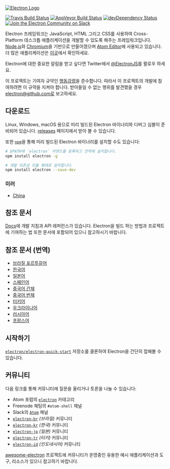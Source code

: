 [![Electron Logo](https://electron.atom.io/images/electron-logo.svg)](https://electron.atom.io/)

[![Travis Build Status](https://travis-ci.org/electron/electron.svg?branch=master)](https://travis-ci.org/electron/electron)
[![AppVeyor Build Status](https://ci.appveyor.com/api/projects/status/kvxe4byi7jcxbe26/branch/master?svg=true)](https://ci.appveyor.com/project/Atom/electron)
[![devDependency Status](https://david-dm.org/electron/electron/dev-status.svg)](https://david-dm.org/electron/electron#info=devDependencies)
[![Join the Electron Community on Slack](http://atom-slack.herokuapp.com/badge.svg)](http://atom-slack.herokuapp.com/)

Electron 프레임워크는 JavaScript, HTML 그리고 CSS를 사용하여
Cross-Platform 데스크톱 애플리케이션을 개발할 수 있도록 해주는 프레임워크입니다.
[Node.js](https://nodejs.org/)와 [Chromium](http://www.chromium.org)을 기반으로
만들어졌으며 [Atom Editor](https://github.com/atom/atom)에 사용되고 있습니다.
더 많은 애플리케이션은 [이곳](https://electron.atom.io/apps)에서 확인하세요.

Electron에 대한 중요한 알림을 받고 싶다면 Twitter에서
[@ElectronJS](https://twitter.com/electronjs)를 팔로우 하세요.

이 프로젝트는 기여자 규약인 [행동강령](CODE_OF_CONDUCT.md)을 준수합니다. 따라서 이
프로젝트의 개발에 참여하려면 이 규약을 지켜야 합니다. 받아들일 수 없는 행위를 발견했을
경우 electron@github.com로 보고하세요.

## 다운로드

Linux, Windows, macOS 용으로 미리 빌드된 Electron 바이너리와 디버그 심볼이 준비되어
있습니다. [releases](https://github.com/electron/electron/releases) 페이지에서
받아 볼 수 있습니다.

또한 [`npm`](https://docs.npmjs.com/)을 통해 미리 빌드된 Electron 바이너리를 설치할
수도 있습니다:

```sh
# $PATH에 `electron` 커맨드를 등록하고 전역에 설치합니다.
npm install electron -g

# 개발 의존성 모듈 형태로 설치합니다.
npm install electron --save-dev
```

### 미러

- [China](https://npm.taobao.org/mirrors/electron)

## 참조 문서

[Docs](https://github.com/electron/electron/tree/master/docs-translations/ko-KR/README.md)에
개발 지침과 API 레퍼런스가 있습니다. Electron을 빌드 하는 방법과 프로젝트에 기여하는 법
또한 문서에 포함되어 있으니 참고하시기 바랍니다.

## 참조 문서 (번역)

- [브라질 포르투갈어](https://github.com/electron/electron/tree/master/docs-translations/pt-BR)
- [한국어](https://github.com/electron/electron/tree/master/docs-translations/ko-KR)
- [일본어](https://github.com/electron/electron/tree/master/docs-translations/jp)
- [스페인어](https://github.com/electron/electron/tree/master/docs-translations/es)
- [중국어 간체](https://github.com/electron/electron/tree/master/docs-translations/zh-CN)
- [중국어 번체](https://github.com/electron/electron/tree/master/docs-translations/zh-TW)
- [터키어](https://github.com/electron/electron/tree/master/docs-translations/tr-TR)
- [우크라이나어](https://github.com/electron/electron/tree/master/docs-translations/uk-UA)
- [러시아어](https://github.com/electron/electron/tree/master/docs-translations/ru-RU)
- [프랑스어](https://github.com/electron/electron/tree/master/docs-translations/fr-FR)

## 시작하기

[`electron/electron-quick-start`](https://github.com/electron/electron-quick-start)
저장소를 클론하여 Electron을 간단히 접해볼 수 있습니다.

## 커뮤니티

다음 링크를 통해 커뮤니티에 질문을 올리거나 토론을 나눌 수 있습니다:

- Atom 포럼의 [`electron`](http://discuss.atom.io/c/electron) 카테고리
- Freenode 채팅의 `#atom-shell` 채널
- Slack의 [`Atom`](http://atom-slack.herokuapp.com/) 채널
- [`electron-br`](https://electron-br.slack.com) *(브라질)* 커뮤니티
- [`electron-kr`](https://electron-kr.github.io/electron-kr) *(한국)* 커뮤니티
- [`electron-jp`](https://electron-jp-slackin.herokuapp.com/) *(일본)* 커뮤니티
- [`electron-tr`](http://electron-tr.herokuapp.com) *(터키)* 커뮤니티
- [`electron-id`](https://electron-id.slack.com) *(인도네시아)* 커뮤니티

[awesome-electron](https://github.com/sindresorhus/awesome-electron) 프로젝트에
커뮤니티가 운영중인 유용한 예시 애플리케이션과 도구, 리소스가 있으니 참고하기 바랍니다.
